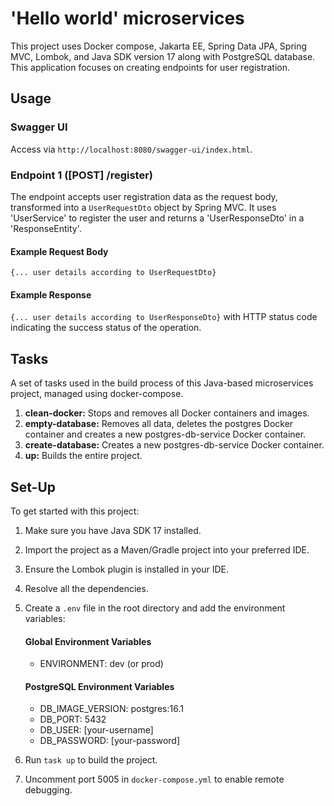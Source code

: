# 'Hello world' microservices

This project uses Docker compose, Jakarta EE, Spring Data JPA, Spring MVC, Lombok, and Java
SDK version 17 along with PostgreSQL database. This application focuses on creating endpoints for user registration.

## Usage

### Swagger UI

Access via `http://localhost:8080/swagger-ui/index.html`.

### Endpoint 1 ([POST] /register)

The endpoint accepts user registration data as the request body, transformed into a `UserRequestDto` object by Spring
MVC. It uses 'UserService' to register the user and returns a 'UserResponseDto' in a 'ResponseEntity'.

#### Example Request Body

`{... user details according to UserRequestDto}`

#### Example Response

`{... user details according to UserResponseDto}` with HTTP status code indicating the success status of the operation.

## Tasks

A set of tasks used in the build process of this Java-based microservices project, managed using docker-compose.

1. **clean-docker:** Stops and removes all Docker containers and images.
2. **empty-database:** Removes all data, deletes the postgres Docker container and creates a new postgres-db-service
   Docker container.
3. **create-database:** Creates a new postgres-db-service Docker container.
4. **up:** Builds the entire project.

## Set-Up

To get started with this project:

1. Make sure you have Java SDK 17 installed.
2. Import the project as a Maven/Gradle project into your preferred IDE.
3. Ensure the Lombok plugin is installed in your IDE.
4. Resolve all the dependencies.
5. Create a `.env` file in the root directory and add the environment variables:

   #### Global Environment Variables
    - ENVIRONMENT: dev (or prod)

   #### PostgreSQL Environment Variables
    - DB_IMAGE_VERSION: postgres:16.1
    - DB_PORT: 5432
    - DB_USER: [your-username]
    - DB_PASSWORD: [your-password]

6. Run `task up` to build the project.
7. Uncomment port 5005 in `docker-compose.yml` to enable remote debugging.
